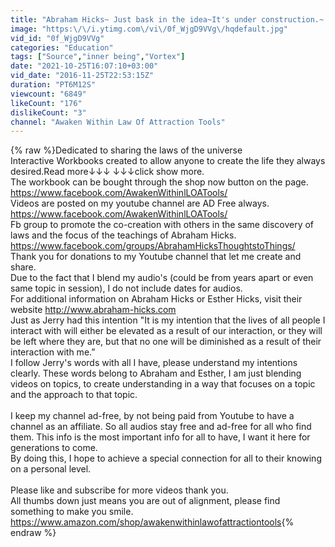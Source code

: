 ```yaml
---
title: "Abraham Hicks~ Just bask in the idea~It's under construction.~ AD FREE"
image: "https:\/\/i.ytimg.com\/vi\/0f_WjgD9VVg\/hqdefault.jpg"
vid_id: "0f_WjgD9VVg"
categories: "Education"
tags: ["Source","inner being","Vortex"]
date: "2021-10-25T16:07:10+03:00"
vid_date: "2016-11-25T22:53:15Z"
duration: "PT6M12S"
viewcount: "6849"
likeCount: "176"
dislikeCount: "3"
channel: "Awaken Within Law Of Attraction Tools"
---
```

{% raw %}Dedicated to sharing the laws of the universe<br />Interactive Workbooks created to allow anyone to create the life they always desired.Read more↓↓↓ ↓↓↓click show more.<br />The workbook can be bought through the shop now button on the page.<br /><a rel="nofollow" target="blank" href="https://www.facebook.com/AwakenWithinlLOATools/">https://www.facebook.com/AwakenWithinlLOATools/</a><br />Videos are posted on my youtube channel are AD Free always.<br /><a rel="nofollow" target="blank" href="https://www.facebook.com/AwakenWithinlLOATools/">https://www.facebook.com/AwakenWithinlLOATools/</a><br />Fb group to promote the co-creation with others in the same discovery of laws and the focus of the teachings of Abraham Hicks.<br /><a rel="nofollow" target="blank" href="https://www.facebook.com/groups/AbrahamHicksThoughtstoThings/">https://www.facebook.com/groups/AbrahamHicksThoughtstoThings/</a><br />Thank you for donations to my Youtube channel that let me create and share. <br /> Due to the fact that I blend my audio's (could be from years apart or even same topic in session), I do not include dates for audios.<br /> For additional information on Abraham Hicks or  Esther Hicks, visit their website <a rel="nofollow" target="blank" href="http://www.abraham-hicks.com">http://www.abraham-hicks.com</a><br />Just as Jerry had this intention &quot;It is my intention that the lives of all people I interact with will either be elevated as a result of our interaction, or they will be left where they are, but that no  one will be diminished as a result of their interaction with me.”<br /> I follow Jerry's words with all I have, please understand my intentions clearly. These words belong to Abraham and Esther,  I am just blending videos on topics, to create understanding in a way that focuses on a topic and the approach to that topic. <br /> <br />I keep my channel ad-free, by not being paid from Youtube to have a channel as an affiliate. So all audios stay free and ad-free for all who find them. This info is the most important info for all to have, I want it here for generations to come. <br />By doing this, I hope to achieve a special connection for all to their knowing on a personal level.   <br /><br />Please like and subscribe for more videos thank you.<br />All thumbs down just means you are out of alignment, please find something to make you smile. <a rel="nofollow" target="blank" href="https://www.amazon.com/shop/awakenwithinlawofattractiontools">https://www.amazon.com/shop/awakenwithinlawofattractiontools</a>{% endraw %}
